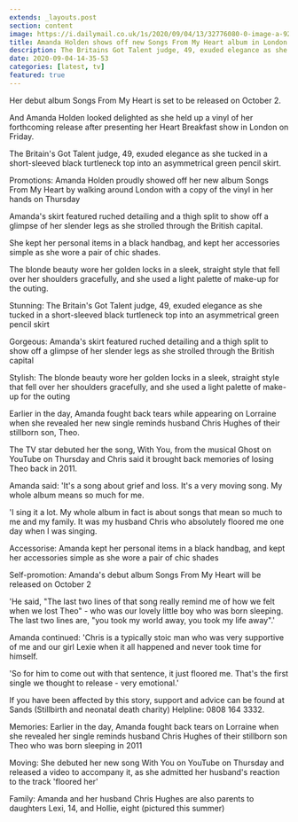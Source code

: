 ```yaml
---
extends: _layouts.post
section: content
image: https://i.dailymail.co.uk/1s/2020/09/04/13/32776080-0-image-a-92_1599224016135.jpg 
title: Amanda Holden shows off new Songs From My Heart album in London 
description: The Britains Got Talent judge, 49, exuded elegance as she held up a vinyl of her forthcoming release after presenting her Heart Breakfast show in London on Friday. 
date: 2020-09-04-14-35-53 
categories: [latest, tv] 
featured: true 
--- 
```

Her debut album Songs From My Heart is set to be released on October 2.

And Amanda Holden looked delighted as she held up a vinyl of her forthcoming release after presenting her Heart Breakfast show in London on Friday.

The Britain's Got Talent judge, 49, exuded elegance as she tucked in a short-sleeved black turtleneck top into an asymmetrical green pencil skirt.

Promotions: Amanda Holden proudly showed off her new album Songs From My Heart by walking around London with a copy of the vinyl in her hands on Thursday

Amanda's skirt featured ruched detailing and a thigh split to show off a glimpse of her slender legs as she strolled through the British capital. 

She kept her personal items in a black handbag, and kept her accessories simple as she wore a pair of chic shades.

The blonde beauty wore her golden locks in a sleek, straight style that fell over her shoulders gracefully, and she used a light palette of make-up for the outing.

Stunning: The Britain's Got Talent judge, 49, exuded elegance as she tucked in a short-sleeved black turtleneck top into an asymmetrical green pencil skirt

Gorgeous: Amanda's skirt featured ruched detailing and a thigh split to show off a glimpse of her slender legs as she strolled through the British capital

Stylish: The blonde beauty wore her golden locks in a sleek, straight style that fell over her shoulders gracefully, and she used a light palette of make-up for the outing

Earlier in the day, Amanda fought back tears while appearing on Lorraine when she revealed her new single reminds husband Chris Hughes of their stillborn son, Theo.

The TV star debuted her the song, With You, from the musical Ghost on YouTube on Thursday and Chris said it brought back memories of losing Theo back in 2011. 



Amanda said: 'It's a song about grief and loss. It's a very moving song. My whole album means so much for me. 

'I sing it a lot. My whole album in fact is about songs that mean so much to me and my family. It was my husband Chris who absolutely floored me one day when I was singing.  

Accessorise: Amanda kept her personal items in a black handbag, and kept her accessories simple as she wore a pair of chic shades

Self-promotion: Amanda's debut album Songs From My Heart will be released on October 2

'He said, "The last two lines of that song really remind me of how we felt when we lost Theo" - who was our lovely little boy who was born sleeping. The last two lines are, "you took my world away, you took my life away".'

Amanda continued: 'Chris is a typically stoic man who was very supportive of me and our girl Lexie when it all happened and never took time for himself.

'So for him to come out with that sentence, it just floored me. That's the first single we thought to release - very emotional.' 

If you have been affected by this story, support and advice can be found at Sands (Stillbirth and neonatal death charity) Helpline: 0808 164 3332. 

Memories: Earlier in the day, Amanda fought back tears on Lorraine when she revealed her single reminds husband Chris Hughes of their stillborn son Theo who was born sleeping in 2011

Moving: She debuted her new song With You on YouTube on Thursday and released a video to accompany it, as she admitted her husband's reaction to the track 'floored her'

Family: Amanda and her husband Chris Hughes are also parents to daughters Lexi, 14, and Hollie, eight (pictured this summer)

